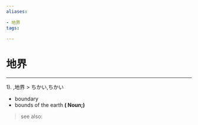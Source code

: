 ```yaml
---
aliases:
    
- 地界
tags:
    
---
```


# 地界
---
1).
,地界 > ちかい,ちかい

- boundary
- bounds of the earth
**( Noun;)**
> see also: 
            